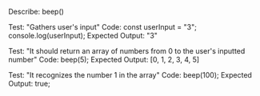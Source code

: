 Describe: beep()

Test: "Gathers user's input"
Code: 
const userInput = "3";
console.log(userInput);
Expected Output: "3"

Test: "It should return an array of numbers from 0 to the user's inputted number"
Code: beep(5);
Expected Output: [0, 1, 2, 3, 4, 5]

Test: "It recognizes the number 1 in the array"
Code: beep(100);
Expected Output: true;


